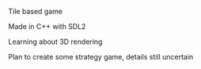 Tile based game

Made in C++ with SDL2

Learning about 3D rendering

Plan to create some strategy game, details still uncertain
